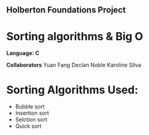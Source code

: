 ## Holberton Foundations Project

# Sorting algorithms & Big O

**Language: C**

**Collaborators**
Yuan Fang
Declan Noble
Karoline Silva


# Sorting Algorithms Used:

 - Bubble sort
 - Insertion sort
 - Selction sort
 - Quick sort